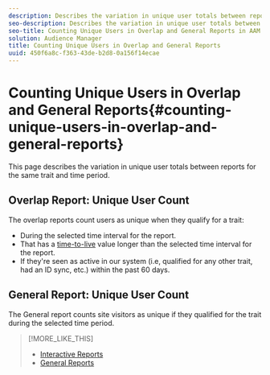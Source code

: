 ```yaml
---
description: Describes the variation in unique user totals between reports for the same trait and time period.
seo-description: Describes the variation in unique user totals between reports for the same trait and time period in Adobe Audience Manager
seo-title: Counting Unique Users in Overlap and General Reports in AAM
solution: Audience Manager
title: Counting Unique Users in Overlap and General Reports
uuid: 450f6a8c-f363-43de-b2d8-0a156f14ecae
---
```


# Counting Unique Users in Overlap and General Reports{#counting-unique-users-in-overlap-and-general-reports}

This page describes the variation in unique user totals between reports for the same trait and time period.

<!-- 

c_unique_user_counts.xml

 -->

## Overlap Report: Unique User Count

The overlap reports count users as unique when they qualify for a trait:

* During the selected time interval for the report.
* That has a [time-to-live](../features/traits/segment-ttl-explained.md#concept_2F85D4E738754EF387328A9754E125B3) value longer than the selected time interval for the report.
* If they're seen as active in our system (i.e, qualified for any other trait, had an ID sync, etc.) within the past 60 days.

## General Report: Unique User Count

The General report counts site visitors as unique if they qualified for the trait during the selected time period.

>[!MORE_LIKE_THIS]
>
>* [Interactive Reports](../reporting/dynamic-reports/dynamic-reports.md#interactive-and-overlap-reports)
>* [General Reports](../reporting/general-reports.md#concept_E4686B9B4BE54DFE9599E0868224E027)
